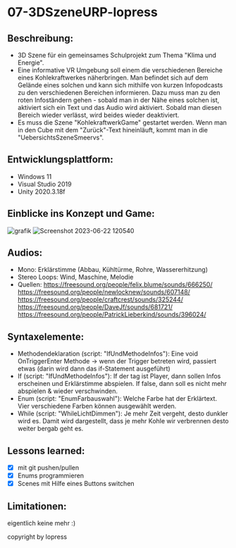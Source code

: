 # 07-3DSzeneURP-lopress

## Beschreibung:
+ 3D Szene für ein gemeinsames Schulprojekt zum Thema "Klima und Energie".
+ Eine informative VR Umgebung soll einem die verschiedenen Bereiche eines Kohlekraftwerkes näherbringen. Man befindet sich auf dem Gelände eines solchen und kann sich mithilfe von kurzen Infopodcasts zu den verschiedenen Bereichen informieren. Dazu muss man zu den roten Infoständern gehen - sobald man in der Nähe eines solchen ist, aktiviert sich ein Text und das Audio wird aktiviert. Sobald man diesen Bereich wieder verlässt, wird beides wieder deaktiviert.
+ Es muss die Szene "KohlekraftwerkGame" gestartet werden. Wenn man in den Cube mit dem "Zurück"-Text hineinläuft, kommt man in die "UebersichtsSzeneSmeervs".

## Entwicklungsplattform:
+ Windows 11
+ Visual Studio 2019
+ Unity 2020.3.18f

## Einblicke ins Konzept und Game:
![grafik](https://user-images.githubusercontent.com/90834282/231729171-0206d0a3-5c3b-48d7-9fa6-abfd57dbb24b.png)
![Screenshot 2023-06-22 120540](https://github.com/4ahmns-2223-Sosem/07-3DSzeneURP-lopress/assets/90834282/ff79ad6f-2d0a-413a-b06e-0f2a0fdbe2ac)

## Audios:
+ Mono: Erklärstimme (Abbau, Kühltürme, Rohre, Wassererhitzung)
+ Stereo Loops: Wind,	Maschine, Melodie
+ Quellen: https://freesound.org/people/felix.blume/sounds/666250/ https://freesound.org/people/newlocknew/sounds/607148/ https://freesound.org/people/craftcrest/sounds/325244/ https://freesound.org/people/DaveJf/sounds/681721/ https://freesound.org/people/PatrickLieberkind/sounds/396024/

## Syntaxelemente:
+ Methodendeklaration (script: "IfUndMethodeInfos"): Eine void OnTriggerEnter Methode -> wenn der Trigger betreten wird, passiert etwas (darin wird dann das if-Statement ausgeführt) 
+ If (script: "IfUndMethodeInfos"): If der tag ist Player, dann sollen Infos erscheinen und Erklärstimme abspielen. If false, dann soll es nicht mehr abspielen & wieder verschwinden.
+ Enum (script: "EnumFarbauswahl"): Welche Farbe hat der Erklärtext. Vier verschiedene Farben können ausgewählt werden. 
+ While (script: "WhileLichtDimmen"): Je mehr Zeit vergeht, desto dunkler wird es. Damit wird dargestellt, dass je mehr Kohle wir verbrennen desto weiter bergab geht es.  

## Lessons learned:
- [x] mit git pushen/pullen
- [x] Enums programmieren
- [x] Scenes mit Hilfe eines Buttons switchen

## Limitationen:
eigentlich keine mehr :)

copyright by lopress
